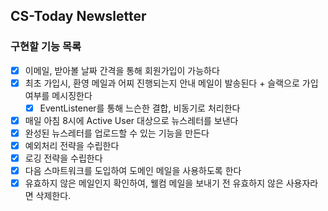 ## CS-Today Newsletter

### 구현할 기능 목록
- [x] 이메일, 받아볼 날짜 간격을 통해 회원가입이 가능하다
- [x] 최초 가입시, 환영 메일과 어찌 진행되는지 안내 메일이 발송된다 + 슬랙으로 가입 여부를 메시징한다
    - [x] EventListener를 통해 느슨한 결합, 비동기로 처리한다
- [x] 매일 아침 8시에 Active User 대상으로 뉴스레터를 보낸다
- [x] 완성된 뉴스레터를 업로드할 수 있는 기능을 만든다
- [x] 예외처리 전략을 수립한다
- [x] 로깅 전략을 수립한다
- [x] 다음 스마트워크를 도입하여 도메인 메일을 사용하도록 한다
- [x] 유효하지 않은 메일인지 확인하여, 웰컴 메일을 보내기 전 유효하지 않은 사용자라면 삭제한다. 
